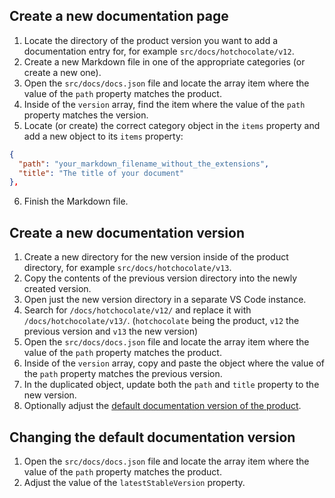 ## Create a new documentation page

1. Locate the directory of the product version you want to add a documentation entry for, for example `src/docs/hotchocolate/v12`.
2. Create a new Markdown file in one of the appropriate categories (or create a new one).
3. Open the `src/docs/docs.json` file and locate the array item where the value of the `path` property matches the product.
4. Inside of the `version` array, find the item where the value of the `path` property matches the version.
5. Locate (or create) the correct category object in the `items` property and add a new object to its `items` property:

```json
{
  "path": "your_markdown_filename_without_the_extensions",
  "title": "The title of your document"
},
```

6. Finish the Markdown file.

## Create a new documentation version

1. Create a new directory for the new version inside of the product directory, for example `src/docs/hotchocolate/v13`.
2. Copy the contents of the previous version directory into the newly created version.
3. Open just the new version directory in a separate VS Code instance.
4. Search for `/docs/hotchocolate/v12/` and replace it with `/docs/hotchocolate/v13/`. (`hotchocolate` being the product, `v12` the previous version and `v13` the new version)
5. Open the `src/docs/docs.json` file and locate the array item where the value of the `path` property matches the product.
6. Inside of the `version` array, copy and paste the object where the value of the `path` property matches the previous version.
7. In the duplicated object, update both the `path` and `title` property to the new version.
8. Optionally adjust the [default documentation version of the product](#changing-the-default-documentation-version).

## Changing the default documentation version

1. Open the `src/docs/docs.json` file and locate the array item where the value of the `path` property matches the product.
2. Adjust the value of the `latestStableVersion` property.
